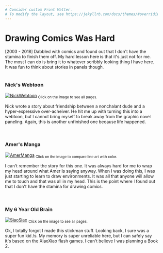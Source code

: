 ```yaml
---
# Consider custom Front Matter.
# To modify the layout, see https://jekyllrb.com/docs/themes/#overriding-theme-defaults
---
```


# Drawing Comics Was Hard

[2003 - 2018]
Dabbled with comics and found out that I don't have the stamina to finish them off. My hard lesson here is that it's just not for me. The most I can do is bring it to whatever scribbly looking thing I have here. It was fun to think about stories in panels though.
<br/><br/>

### Nick's Webtoon
[![NickWebtoon]({{site.url}}/media/DrawingComicsWasHard/NickWebtoon_05.png)](NickWebtoon.html)
<sub>Click on the image to see all pages.</sub>  

Nick wrote a story about friendship between a nonchalant dude and a hyper-expressive over-acheiver. He hit me up with turning this into a webtoon, but I cannot bring myself to break away from the graphic novel paneling. Again, this is another unfinished one because life happened.  
<br/><br/>

### Amer's Manga
[![AmerManga]({{site.url}}/media/DrawingComicsWasHard/AmerManga_Color.png)](AmerManga.html)
<sub>Click on the image to compare line art with color.</sub>  

I can't remember the story for this one. It was always hard for me to wrap my head around what Amer is saying anyway. When I was doing this, I was just starting to learn to draw environments. It was all that anyone will allow me to touch and that was all in my head. This is the point where I found out that I don't have the stamina for drawing comics.  
<br/><br/>

### My 6 Year Old Brain
[![SiaoSiao]({{site.url}}/media/DrawingComicsWasHard/SiaoSiao_Cover.png)](SiaoSiao.html)
<sub>Click on the image to see all pages.</sub>  

Ok, I totally forgot I made this stickman stuff. Looking back, I sure was a super fun kid /s. My memory is super unreliable here, but I can safely say it's based on the XiaoXiao flash games. I can't believe I was planning a Book 2.
